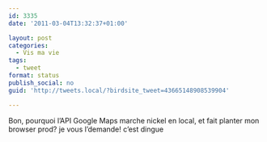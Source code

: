 ```yaml
---
id: 3335
date: '2011-03-04T13:32:37+01:00'

layout: post
categories:
  - Vis ma vie
tags:
  - tweet
format: status
publish_social: no
guid: 'http://tweets.local/?birdsite_tweet=43665148908539904'

---
```


Bon, pourquoi l’API Google Maps marche nickel en local, et fait planter mon browser prod? je vous l’demande! c’est dingue